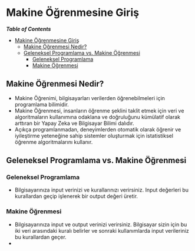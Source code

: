 # Makine Öğrenmesine Giriş

***Table of Contents***
- [Makine Öğrenmesine Giriş](#makine-öğrenmesine-giriş)
  - [Makine Öğrenmesi Nedir?](#makine-öğrenmesi-nedir)
  - [Geleneksel Programlama vs. Makine Öğrenmesi](#geleneksel-programlama-vs-makine-öğrenmesi)
    - [Geleneksel Programlama](#geleneksel-programlama)
    - [Makine Öğrenmesi](#makine-öğrenmesi)


## Makine Öğrenmesi Nedir?

- Makine Öğrenimi, bilgisayarları verilerden öğrenebilmeleri için programlama bilimidir.
- Makine Öğrenmesi, insanların  öğrenme şeklini taklit etmek için veri ve algoritmaların kullanımına odaklana ve doğruluğunu kümülatif olarak arttıran bir Yapay Zeka ve Bilgisayar Bilimi dalıdır.
- Açıkça programlanmadan, deneyimlerden otomatik olarak öğrenir ve iyileştirme yeteneğine sahip sistemler oluşturmak için istatistiksel öğrenme algoritmalarını kullanır.

## Geleneksel Programlama vs. Makine Öğrenmesi

### Geleneksel Programlama

- Bilgisayarınıza input verinizi ve kurallarınızı verirsiniz. Input değerleri bu kurallardan geçip işlenerek bir output değeri üretir.

### Makine Öğrenmesi
- Bilgisayarınıza input ve output verinizi verirsiniz. Bilgisayar sizin için bu iki veri arasındaki kuralı belirler ve sonraki kullanımlarda input verileriniz bu kurallardan geçer.
-  
